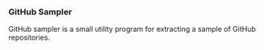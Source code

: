 ### GitHub Sampler ###

GitHub sampler is a small utility program for extracting a sample of GitHub repositories. 